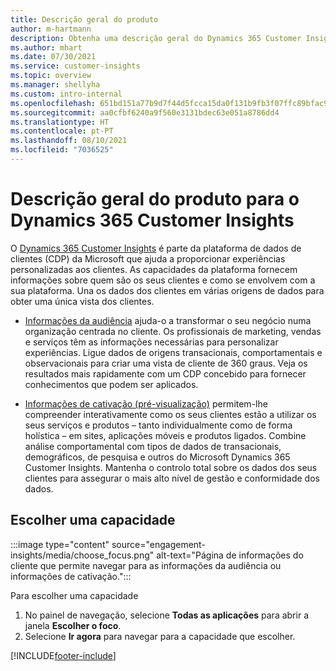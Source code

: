 ```yaml
---
title: Descrição geral do produto
author: m-hartmann
description: Obtenha uma descrição geral do Dynamics 365 Customer Insights e das suas capacidades.
ms.author: mhart
ms.date: 07/30/2021
ms.service: customer-insights
ms.topic: overview
ms.manager: shellyha
ms.custom: intro-internal
ms.openlocfilehash: 651bd151a77b9d7f44d5fcca15da0f131b9fb3f07ffc89bfac9c0aa6f799e9b1
ms.sourcegitcommit: aa0cfbf6240a9f560e3131bdec63e051a8786dd4
ms.translationtype: HT
ms.contentlocale: pt-PT
ms.lasthandoff: 08/10/2021
ms.locfileid: "7036525"
---
```

# <a name="product-overview-for-dynamics-365-customer-insights"></a>Descrição geral do produto para o Dynamics 365 Customer Insights

O [Dynamics 365 Customer Insights](https://dynamics.microsoft.com/ai/customer-insights/) é parte da plataforma de dados de clientes (CDP) da Microsoft que ajuda a proporcionar experiências personalizadas aos clientes. As capacidades da plataforma fornecem informações sobre quem são os seus clientes e como se envolvem com a sua plataforma. Una os dados dos clientes em várias origens de dados para obter uma única vista dos clientes.


- [Informações da audiência](audience-insights/overview.md) ajuda-o a transformar o seu negócio numa organização centrada no cliente. Os profissionais de marketing, vendas e serviços têm as informações necessárias para personalizar experiências. Ligue dados de origens transacionais, comportamentais e observacionais para criar uma vista de cliente de 360 graus. Veja os resultados mais rapidamente com um CDP concebido para fornecer conhecimentos que podem ser aplicados. 

- [Informações de cativação (pré-visualização)](engagement-insights/index.yml) permitem-lhe compreender interativamente como os seus clientes estão a utilizar os seus serviços e produtos – tanto individualmente como de forma holística – em sites, aplicações móveis e produtos ligados. Combine análise comportamental com tipos de dados de transacionais, demográficos, de pesquisa e outros do Microsoft Dynamics 365 Customer Insights. Mantenha o controlo total sobre os dados dos seus clientes para assegurar o mais alto nível de gestão e conformidade dos dados.
 
## <a name="choose-a-capability"></a>Escolher uma capacidade

:::image type="content" source="engagement-insights/media/choose_focus.png" alt-text="Página de informações do cliente que permite navegar para as informações da audiência ou informações de cativação.":::

Para escolher uma capacidade

1. No painel de navegação, selecione **Todas as aplicações** para abrir a janela **Escolher o foco**.
1. Selecione **Ir agora** para navegar para a capacidade que escolher.


[!INCLUDE[footer-include](includes/footer-banner.md)]